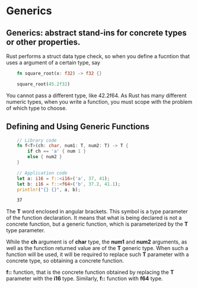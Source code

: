 # Generics

## Generics: abstract stand-ins for concrete types or other properties.

Rust performs a struct data type check, so when you define a fucntion that uses a argument of a certain type, say

```rs
    fn square_root(x: f32) -> f32 {}

    square_root(45.2f32)
```

You cannot pass a different type, like 42.2f64. As Rust has many different numeric types, when you write a function, you must scope with the problem of which type to choose.


## Defining and Using Generic Functions 

```rs 
    // Library code 
    fn f<T>(ch: char, num1: T, num2: T) -> T {
        if ch == 'a' { num 1 }
        else { num2 }
    }

    // Application code 
    let a: i16 = f::<i16>('a', 37, 41);
    let b: i16 = f::<f64>('b', 37.2, 41.1);
    println!("{} {}", a, b);
```

```sh 
    37
```

The __T__ word enclosed in  angular brackets. This symbol is a type parameter of the function declaration. It means that what is being declared is not a concrete function, but a generic function, which is parameterized by the __T__ type parameter. 

While the __ch__ argument is of __char__ type, the __num1__ and __num2__ arguments, as well as the function returned value are of the __T__ generic type. When such a function will be used, it will be required to replace such __T__ parameter with a concrete type, so obtaining a concrete function.

__f::<i16>__ function, that is the concrete function obtained by replacing the __T__ parameter with the __i16__ type. Similarly, __f::<f64>__ function with __f64__ type.
